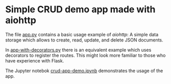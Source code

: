 # Simple CRUD demo app made with aiohttp

The file [app.py](app.py) contains a basic usage example of *aiohttp*: A simple
data storage which allows to create, read, update, and delete JSON documents.

In [app-with-decorators.py](app-with-decorators.py) there is an equivalent example which uses
decorators to register the routes. This might look more familiar to those
who have experience with Flask.

The Jupyter notebok [crud-app-demo.ipynb](crud-app-demo.ipynb) demonstrates
the usage of the app.